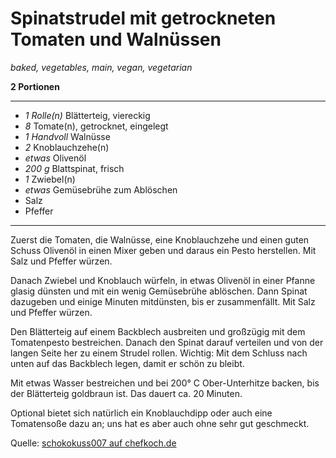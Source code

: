 # Spinatstrudel mit getrockneten Tomaten und Walnüssen

*baked, vegetables, main, vegan, vegetarian*

**2 Portionen**

---

- *1 Rolle(n)* Blätterteig, viereckig
- *8* Tomate(n), getrocknet, eingelegt
- *1 Handvoll* Walnüsse
- *2* Knoblauchzehe(n)
- *etwas* Olivenöl
- *200 g* Blattspinat, frisch
- *1* Zwiebel(n)
- *etwas* Gemüsebrühe zum Ablöschen
- Salz
- Pfeffer

---

Zuerst die Tomaten, die Walnüsse, eine Knoblauchzehe und einen guten Schuss Olivenöl in einen Mixer geben und daraus ein Pesto herstellen. Mit Salz und Pfeffer würzen.

Danach Zwiebel und Knoblauch würfeln, in etwas Olivenöl in einer Pfanne glasig dünsten und mit ein wenig Gemüsebrühe ablöschen. Dann Spinat dazugeben und einige Minuten mitdünsten, bis er zusammenfällt. Mit Salz und Pfeffer würzen.

Den Blätterteig auf einem Backblech ausbreiten und großzügig mit dem Tomatenpesto bestreichen. Danach den Spinat darauf verteilen und von der langen Seite her zu einem Strudel rollen. Wichtig: Mit dem Schluss nach unten auf das Backblech legen, damit er schön zu bleibt.

Mit etwas Wasser bestreichen und bei 200° C Ober-Unterhitze backen, bis der Blätterteig goldbraun ist. Das dauert ca. 20 Minuten.

Optional bietet sich natürlich ein Knoblauchdipp oder auch eine Tomatensoße dazu an; uns hat es aber auch ohne sehr gut geschmeckt.

Quelle: [schokokuss007 auf chefkoch.de](https://www.chefkoch.de/rezepte/2712951424287361/Spinatstrudel-mit-getrockneten-Tomaten-und-Walnuessen.html)